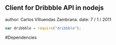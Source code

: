 ## Client for Dribbble API in nodejs

author: Carlos Villuendas Zambrana.
date: 7 / 1 / 2011


```javascript
var dribbble = require("dribbble");
```

#Dependencies

